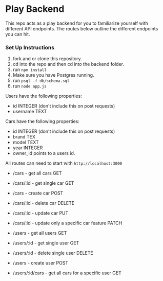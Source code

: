 # Play Backend 

This repo acts as a play backend for you to familiarize yourself with different API endpoints. The routes below outline the different endpoints you can hit. 


### Set Up Instructions 
1. fork and or clone this repository. 
2. cd into the repo and then cd into the backend folder. 
3. run `npm install`
4. Make sure you have Postgres running. 
5. run `psql -f db/schema.sql`
6. run `node app.js`

Users have the following properties:
 * id INTEGER (don't include this on post requests)
 * username TEXT

 Cars have the following properties: 
*  id INTEGER (don't include this on post requests)
* brand TEX 
* model TEXT
* year INTEGER
* owner_id points to a users id. 

All routes can need to start with `http://localhost:3000`

* /cars - get all cars GET

* /cars/:id - get single car GET

* /cars - create car POST

* /cars/:id - delete car DELETE

* /cars/:id - update car PUT

* /cars/:id - update only a specific car feature PATCH

* /users - get all users GET

* /users/:id - get single user GET

* /users/:id - delete single user DELETE

* /users - create user POST

* /users/:id/cars - get all cars for a specific user GET